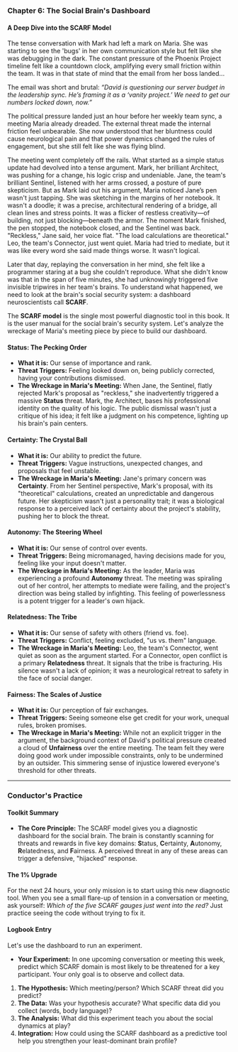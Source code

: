 ### **Chapter 6: The Social Brain's Dashboard**
#### A Deep Dive into the SCARF Model

The tense conversation with Mark had left a mark on Maria. She was starting to see the 'bugs' in her own communication style but felt like she was debugging in the dark. The constant pressure of the Phoenix Project timeline felt like a countdown clock, amplifying every small friction within the team. It was in that state of mind that the email from her boss landed...

The email was short and brutal: *“David is questioning our server budget in the leadership sync. He’s framing it as a ‘vanity project.’ We need to get our numbers locked down, now.”*

The political pressure landed just an hour before her weekly team sync, a meeting Maria already dreaded. The external threat made the internal friction feel unbearable. She now understood that her bluntness could cause neurological pain and that power dynamics changed the rules of engagement, but she still felt like she was flying blind.

The meeting went completely off the rails. What started as a simple status update had devolved into a tense argument. Mark, her brilliant Architect, was pushing for a change, his logic crisp and undeniable. Jane, the team's brilliant Sentinel, listened with her arms crossed, a posture of pure skepticism. But as Mark laid out his argument, Maria noticed Jane’s pen wasn't just tapping. She was sketching in the margins of her notebook. It wasn't a doodle; it was a precise, architectural rendering of a bridge, all clean lines and stress points. It was a flicker of restless creativity—of building, not just blocking—beneath the armor. The moment Mark finished, the pen stopped, the notebook closed, and the Sentinel was back. "Reckless," Jane said, her voice flat. "The load calculations are theoretical." Leo, the team's Connector, just went quiet. Maria had tried to mediate, but it was like every word she said made things worse. It wasn't logical.

Later that day, replaying the conversation in her mind, she felt like a programmer staring at a bug she couldn't reproduce. What she didn't know was that in the span of five minutes, she had unknowingly triggered five invisible tripwires in her team's brains. To understand what happened, we need to look at the brain's social security system: a dashboard neuroscientists call **SCARF**.

The **SCARF model** is the single most powerful diagnostic tool in this book. It is the user manual for the social brain's security system. Let's analyze the wreckage of Maria's meeting piece by piece to build our dashboard.

#### **Status: The Pecking Order**
*   **What it is:** Our sense of importance and rank.
*   **Threat Triggers:** Feeling looked down on, being publicly corrected, having your contributions dismissed.
*   **The Wreckage in Maria's Meeting:** When Jane, the Sentinel, flatly rejected Mark's proposal as "reckless," she inadvertently triggered a massive **Status** threat. Mark, the Architect, bases his professional identity on the quality of his logic. The public dismissal wasn't just a critique of his idea; it felt like a judgment on his competence, lighting up his brain's pain centers.

#### **Certainty: The Crystal Ball**
*   **What it is:** Our ability to predict the future.
*   **Threat Triggers:** Vague instructions, unexpected changes, and proposals that feel unstable.
*   **The Wreckage in Maria's Meeting:** Jane's primary concern was **Certainty**. From her Sentinel perspective, Mark's proposal, with its "theoretical" calculations, created an unpredictable and dangerous future. Her skepticism wasn't just a personality trait; it was a biological response to a perceived lack of certainty about the project's stability, pushing her to block the threat.

#### **Autonomy: The Steering Wheel**
*   **What it is:** Our sense of control over events.
*   **Threat Triggers:** Being micromanaged, having decisions made for you, feeling like your input doesn't matter.
*   **The Wreckage in Maria's Meeting:** As the leader, Maria was experiencing a profound **Autonomy** threat. The meeting was spiraling out of her control, her attempts to mediate were failing, and the project's direction was being stalled by infighting. This feeling of powerlessness is a potent trigger for a leader's own hijack.

#### **Relatedness: The Tribe**
*   **What it is:** Our sense of safety with others (friend vs. foe).
*   **Threat Triggers:** Conflict, feeling excluded, "us vs. them" language.
*   **The Wreckage in Maria's Meeting:** Leo, the team's Connector, went quiet as soon as the argument started. For a Connector, open conflict is a primary **Relatedness** threat. It signals that the tribe is fracturing. His silence wasn't a lack of opinion; it was a neurological retreat to safety in the face of social danger.

#### **Fairness: The Scales of Justice**
*   **What it is:** Our perception of fair exchanges.
*   **Threat Triggers:** Seeing someone else get credit for your work, unequal rules, broken promises.
*   **The Wreckage in Maria's Meeting:** While not an explicit trigger in the argument, the background context of David's political pressure created a cloud of **Unfairness** over the entire meeting. The team felt they were doing good work under impossible constraints, only to be undermined by an outsider. This simmering sense of injustice lowered everyone's threshold for other threats.

---
### **Conductor's Practice**

#### **Toolkit Summary**
*   **The Core Principle:** The SCARF model gives you a diagnostic dashboard for the social brain. The brain is constantly scanning for threats and rewards in five key domains: **S**tatus, **C**ertainty, **A**utonomy, **R**elatedness, and **F**airness. A perceived threat in any of these areas can trigger a defensive, "hijacked" response.

#### **The 1% Upgrade**
For the next 24 hours, your only mission is to start using this new diagnostic tool. When you see a small flare-up of tension in a conversation or meeting, ask yourself: *Which of the five SCARF gauges just went into the red?* Just practice seeing the code without trying to fix it.

#### **Logbook Entry**
Let's use the dashboard to run an experiment.
*   **Your Experiment:** In one upcoming conversation or meeting this week, predict which SCARF domain is most likely to be threatened for a key participant. Your only goal is to observe and collect data.
1.  **The Hypothesis:** Which meeting/person? Which SCARF threat did you predict?
2.  **The Data:** Was your hypothesis accurate? What specific data did you collect (words, body language)?
3.  **The Analysis:** What did this experiment teach you about the social dynamics at play?
4.  **Integration:** How could using the SCARF dashboard as a predictive tool help you strengthen your least-dominant brain profile?
      